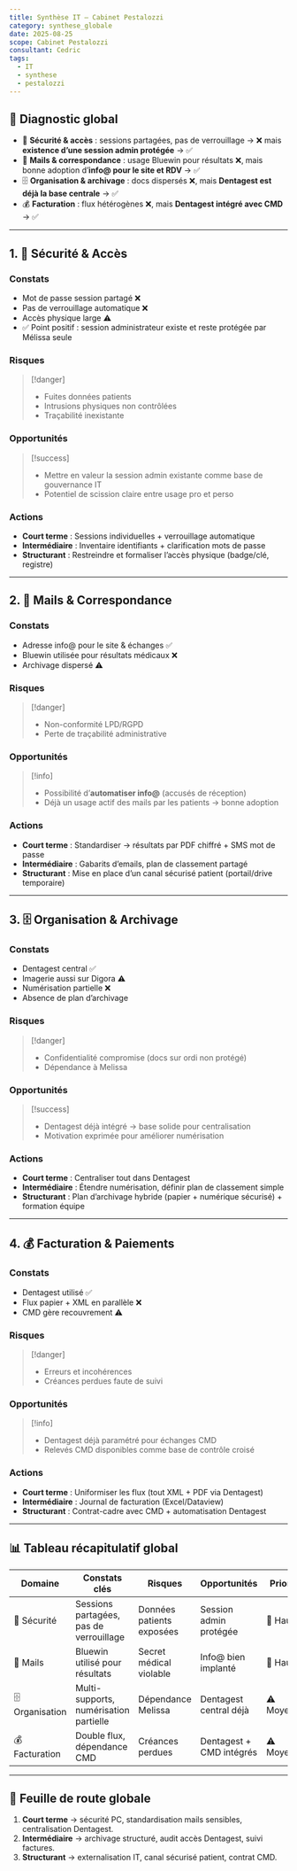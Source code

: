 ```yaml
---
title: Synthèse IT – Cabinet Pestalozzi
category: synthese_globale
date: 2025-08-25
scope: Cabinet Pestalozzi
consultant: Cedric
tags:
  - IT
  - synthese
  - pestalozzi
---
```

## 🔎 Diagnostic global
- 🔐 **Sécurité & accès** : sessions partagées, pas de verrouillage → ❌ mais **existence d’une session admin protégée** → ✅  
- 📧 **Mails & correspondance** : usage Bluewin pour résultats ❌, mais bonne adoption d’**info@ pour le site et RDV** → ✅  
- 🗄️ **Organisation & archivage** : docs dispersés ❌, mais **Dentagest est déjà la base centrale** → ✅  
- 💰 **Facturation** : flux hétérogènes ❌, mais **Dentagest intégré avec CMD** → ✅  

---

## 1. 🔐 Sécurité & Accès
### Constats
- Mot de passe session partagé ❌  
- Pas de verrouillage automatique ❌  
- Accès physique large ⚠️  
- ✅ Point positif : session administrateur existe et reste protégée par Mélissa seule  

### Risques
> [!danger]  
> - Fuites données patients  
> - Intrusions physiques non contrôlées  
> - Traçabilité inexistante  

### Opportunités
> [!success]  
> - Mettre en valeur la session admin existante comme base de gouvernance IT  
> - Potentiel de scission claire entre usage pro et perso  

### Actions
- **Court terme** : Sessions individuelles + verrouillage automatique  
- **Intermédiaire** : Inventaire identifiants + clarification mots de passe  
- **Structurant** : Restreindre et formaliser l’accès physique (badge/clé, registre)  

---

## 2. 📧 Mails & Correspondance
### Constats
- Adresse info@ pour le site & échanges ✅  
- Bluewin utilisée pour résultats médicaux ❌  
- Archivage dispersé ⚠️  

### Risques
> [!danger]  
> - Non-conformité LPD/RGPD  
> - Perte de traçabilité administrative  

### Opportunités
> [!info]  
> - Possibilité d’**automatiser info@** (accusés de réception)  
> - Déjà un usage actif des mails par les patients → bonne adoption  

### Actions
- **Court terme** : Standardiser → résultats par PDF chiffré + SMS mot de passe  
- **Intermédiaire** : Gabarits d’emails, plan de classement partagé  
- **Structurant** : Mise en place d’un canal sécurisé patient (portail/drive temporaire)  

---

## 3. 🗄️ Organisation & Archivage
### Constats
- Dentagest central ✅  
- Imagerie aussi sur Digora ⚠️  
- Numérisation partielle ❌  
- Absence de plan d’archivage  

### Risques
> [!danger]  
> - Confidentialité compromise (docs sur ordi non protégé)  
> - Dépendance à Melissa  

### Opportunités
> [!success]  
> - Dentagest déjà intégré → base solide pour centralisation  
> - Motivation exprimée pour améliorer numérisation  

### Actions
- **Court terme** : Centraliser tout dans Dentagest  
- **Intermédiaire** : Étendre numérisation, définir plan de classement simple  
- **Structurant** : Plan d’archivage hybride (papier + numérique sécurisé) + formation équipe  

---

## 4. 💰 Facturation & Paiements
### Constats
- Dentagest utilisé ✅  
- Flux papier + XML en parallèle ❌  
- CMD gère recouvrement ⚠️  

### Risques
> [!danger]  
> - Erreurs et incohérences  
> - Créances perdues faute de suivi  

### Opportunités
> [!info]  
> - Dentagest déjà paramétré pour échanges CMD  
> - Relevés CMD disponibles comme base de contrôle croisé  

### Actions
- **Court terme** : Uniformiser les flux (tout XML + PDF via Dentagest)  
- **Intermédiaire** : Journal de facturation (Excel/Dataview)  
- **Structurant** : Contrat-cadre avec CMD + automatisation Dentagest  

---

## 📊 Tableau récapitulatif global

| Domaine | Constats clés | Risques | Opportunités | Priorité |
|---------|---------------|---------|--------------|----------|
| 🔐 Sécurité | Sessions partagées, pas de verrouillage | Données patients exposées | Session admin protégée | 🚨 Haute |
| 📧 Mails | Bluewin utilisé pour résultats | Secret médical violable | Info@ bien implanté | 🚨 Haute |
| 🗄️ Organisation | Multi-supports, numérisation partielle | Dépendance Melissa | Dentagest central déjà | ⚠️ Moyenne |
| 💰 Facturation | Double flux, dépendance CMD | Créances perdues | Dentagest + CMD intégrés | ⚠️ Moyenne |

---

## 🎯 Feuille de route globale
1. **Court terme** → sécurité PC, standardisation mails sensibles, centralisation Dentagest.  
2. **Intermédiaire** → archivage structuré, audit accès Dentagest, suivi factures.  
3. **Structurant** → externalisation IT, canal sécurisé patient, contrat CMD.  